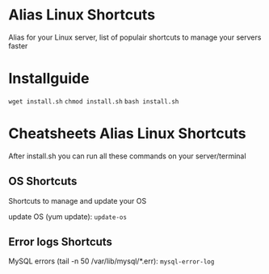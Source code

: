 # Alias Linux Shortcuts
Alias for your Linux server, list of populair shortcuts to manage your servers faster

# Installguide
`wget install.sh`
`chmod install.sh`
`bash install.sh`


# Cheatsheets Alias Linux Shortcuts
After install.sh you can run all these commands on your server/terminal

## OS Shortcuts
Shortcuts to manage and update your OS


update OS  (yum update):  `update-os`  


## Error logs Shortcuts
MySQL errors  (tail -n 50 /var/lib/mysql/*.err):  `mysql-error-log` 
